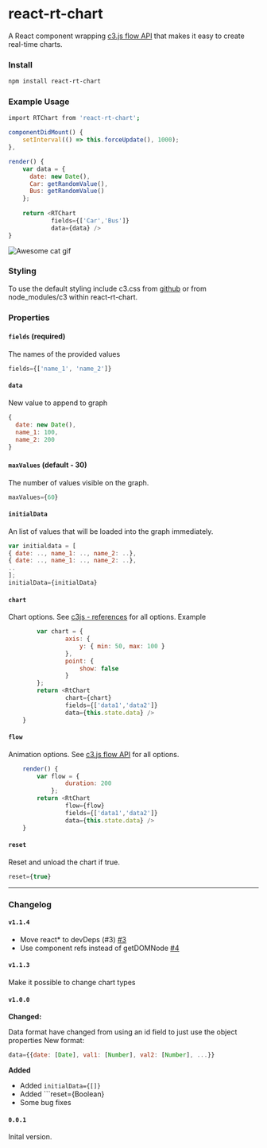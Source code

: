 react-rt-chart
===
A React component wrapping [c3.js flow API](http://c3js.org/samples/api_flow.html) that makes it easy to create real-time charts.

### Install
```bash
npm install react-rt-chart
```

### Example Usage

```bash
import RTChart from 'react-rt-chart';
```

```javascript
componentDidMount() {
    setInterval(() => this.forceUpdate(), 1000);
},

render() {
    var data = {
      date: new Date(),
      Car: getRandomValue(),
      Bus: getRandomValue()
    };
    
    return <RTChart
            fields={['Car','Bus']}
            data={data} />
}
```
![Awesome cat gif](http://imgur.com/BgABXwt.gif)

### Styling

To use the default styling include c3.css from [github](https://github.com/masayuki0812/c3/blob/master/c3.css) or from node_modules/c3 within react-rt-chart.

### Properties

#### `fields` (required)

The names of the provided values

```javascript
fields={['name_1', 'name_2']}
```

#### `data`
New value to append to graph

```javascript
{
  date: new Date(),
  name_1: 100,
  name_2: 200
}
```
#### `maxValues` (default - 30)
The number of values visible on the graph.
```javascript
maxValues={60}
```
#### `initialData`
An list of values that will be loaded into the graph immediately.

```javascript
var initialdata = [
{ date: .., name_1: .., name_2: ..},
{ date: .., name_1: .., name_2: ..},
..
];
initialData={initialData}
```
#### `chart`
Chart options. See [c3js - references](http://c3js.org/reference.html) for all options.
Example
```javascript
        var chart = {
                axis: {
                    y: { min: 50, max: 100 }
                },
                point: {
                    show: false
                }
        };
        return <RtChart
                chart={chart}
                fields={['data1','data2']}
                data={this.state.data} />
    }
```
#### `flow`
Animation options. See [c3.js flow API](http://c3js.org/reference.html#api-flow) for all options.

```javascript
    render() {
        var flow = {
                duration: 200
            };
        return <RtChart
                flow={flow}
                fields={['data1','data2']}
                data={this.state.data} />
    }
```

#### `reset`

Reset and unload the chart if true.

```javascript
reset={true}
```
---

### Changelog

#### `v1.1.4`

- Move react* to devDeps (#3) [#3](https://github.com/emilmork/react-rt-chart/pull/3)
- Use component refs instead of getDOMNode [#4](https://github.com/emilmork/react-rt-chart/pull/4)

#### `v1.1.3`

Make it possible to change chart types

#### `v1.0.0`

**Changed:**

Data format have changed from using an id field to just use the object properties
New format:
```javascript
data={{date: [Date], val1: [Number], val2: [Number], ...}}
```
**Added**
- Added ```initialData={[]}```
- Added ```reset={Boolean}
- Some bug fixes

#### `0.0.1`

Inital version.

